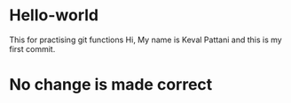 # Hello-world
This for practising git functions
Hi, My name is Keval Pattani and this is my first commit.
# No change is made correct 
